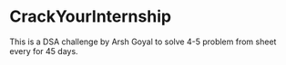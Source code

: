 # CrackYourInternship
This is a DSA challenge by Arsh Goyal to solve 4-5 problem from sheet every for 45 days.
